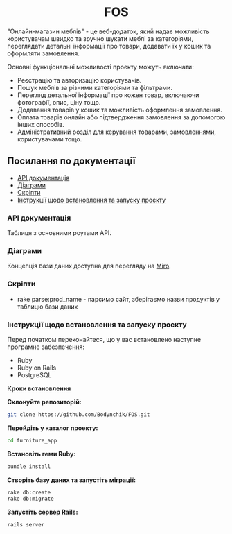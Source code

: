<h1 align="center">FOS</h1>

"Онлайн-магазин меблів" - це веб-додаток, який надає можливість користувачам швидко та зручно шукати меблі за категоріями, переглядати детальні інформації про товари, додавати їх у кошик та оформляти замовлення.

Основні функціональні можливості проєкту можуть включати:

- Реєстрацію та авторизацію користувачів.
- Пошук меблів за різними категоріями та фільтрами.
- Перегляд детальної інформації про кожен товар, включаючи фотографії, опис, ціну тощо.
- Додавання товарів у кошик та можливість оформлення замовлення.
- Оплата товарів онлайн або підтвердження замовлення за допомогою інших способів.
- Адміністративний розділ для керування товарами, замовленнями, користувачами тощо.

## Посилання по документації

- [API документація](#api-документація)
- [Діаграми](#діаграми)
- [Скріпти](#скріпти)
- [Інструкції щодо встановлення та запуску проєкту](#інструкції-щодо-встановлення-та-запуску-проєкту)

### API документація

Таблиця з основними роутами API.

### Діаграми

Концепція бази даних доступна для перегляду на [Miro](https://miro.com/app/board/uXjVNpcTCqc=/).

### Скріпти

- rake parse:prod_name - парсимо сайт, зберігаємо назви продуктів у таблицю бази даних

### Інструкції щодо встановлення та запуску проєкту

Перед початком переконайтеся, що у вас встановлено наступне програмне забезпечення:

- Ruby
- Ruby on Rails
- PostgreSQL

**Кроки встановлення**

**Склонуйте репозиторій:**

```bash 
git clone https://github.com/Bodynchik/FOS.git
```

**Перейдіть у каталог проекту:**

```bash
cd furniture_app
```

**Встановіть геми Ruby:**

```bash
bundle install
```

**Створіть базу даних та запустіть міграції:**

```bash
rake db:create
rake db:migrate
```

**Запустіть сервер Rails:**

```bash
rails server
```